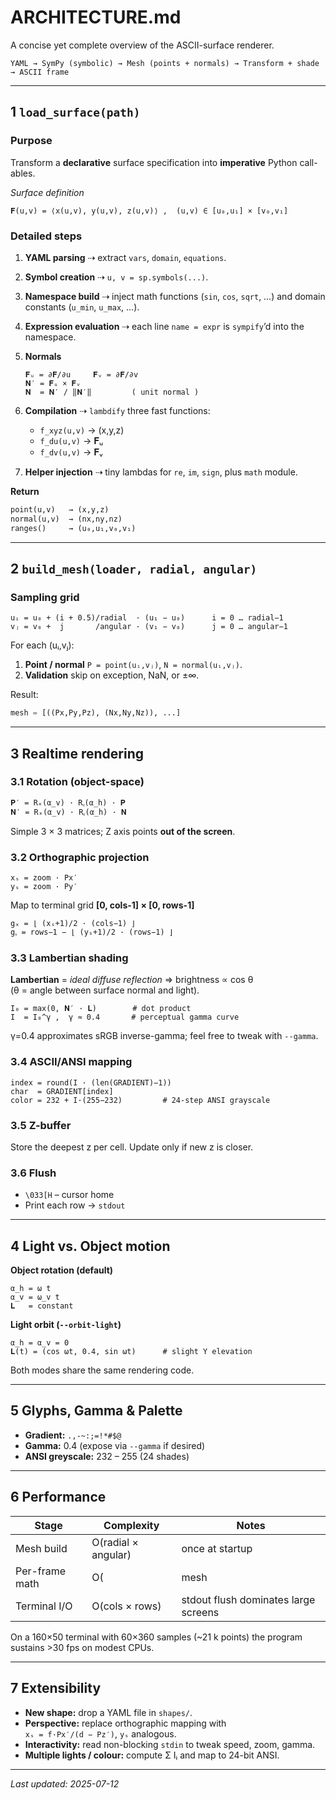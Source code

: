 # ARCHITECTURE.md

A concise yet complete overview of the ASCII-surface renderer.

```
YAML → SymPy (symbolic) → Mesh (points + normals) → Transform + shade → ASCII frame
```

---

## 1  `load_surface(path)`

### Purpose
Transform a **declarative** surface specification into **imperative** Python call-ables.

*Surface definition*

```
𝐅(u,v) = ⟨x(u,v), y(u,v), z(u,v)⟩ ,  (u,v) ∈ [u₀,u₁] × [v₀,v₁]
```

### Detailed steps

1. **YAML parsing**  ⇢  extract `vars`, `domain`, `equations`.
2. **Symbol creation**  ⇢  `u, v = sp.symbols(...)`.
3. **Namespace build**  ⇢  inject math functions (`sin`, `cos`, `sqrt`, …) and domain constants
   (`u_min`, `u_max`, …).
4. **Expression evaluation**  ⇢  each line `name = expr` is `sympify`’d into the namespace.
5. **Normals**

   ```
   𝐅ᵤ = ∂𝐅/∂u     𝐅ᵥ = ∂𝐅/∂v
   𝐍′ = 𝐅ᵤ × 𝐅ᵥ
   𝐍  = 𝐍′ / ‖𝐍′‖         ( unit normal )
   ```

6. **Compilation**  ⇢  `lambdify` three fast functions:
   - `f_xyz(u,v)` → (x,y,z)
   - `f_du(u,v)`  → 𝐅ᵤ
   - `f_dv(u,v)`  → 𝐅ᵥ
7. **Helper injection**  ⇢  tiny lambdas for `re`, `im`, `sign`, plus `math` module.

**Return**

```python
point(u,v)   → (x,y,z)
normal(u,v)  → (nx,ny,nz)
ranges()     → (u₀,u₁,v₀,v₁)
```

---

## 2  `build_mesh(loader, radial, angular)`

### Sampling grid

```
uᵢ = u₀ + (i + 0.5)/radial  · (u₁ − u₀)      i = 0 … radial−1
vⱼ = v₀ +  j       /angular · (v₁ − v₀)      j = 0 … angular−1
```

For each (uᵢ,vⱼ):

1. **Point / normal**  `P = point(uᵢ,vⱼ)`, `N = normal(uᵢ,vⱼ)`.
2. **Validation**      skip on exception, NaN, or ±∞.

Result:

```python
mesh = [((Px,Py,Pz), (Nx,Ny,Nz)), ...]
```

---

## 3  Realtime rendering

### 3.1 Rotation (object-space)

```
𝐏′ = Rₓ(α_v) · Rᵧ(α_h) · 𝐏
𝐍′ = Rₓ(α_v) · Rᵧ(α_h) · 𝐍
```

Simple 3 × 3 matrices; Z axis points **out of the screen**.

### 3.2 Orthographic projection

```
xₛ = zoom · Px′
yₛ = zoom · Py′
```

Map to terminal grid **[0, cols-1] × [0, rows-1]**

```
gₓ = ⌊ (xₛ+1)/2 · (cols−1) ⌋
gᵧ = rows−1 − ⌊ (yₛ+1)/2 · (rows−1) ⌋
```

### 3.3 Lambertian shading

**Lambertian** = *ideal diffuse reflection* ⇒ brightness ∝ cos θ  
(θ = angle between surface normal and light).

```
I₀ = max(0, 𝐍′ · 𝐋)        # dot product
I  = I₀^γ ,  γ ≈ 0.4       # perceptual gamma curve
```

γ=0.4 approximates sRGB inverse-gamma; feel free to tweak with `--gamma`.

### 3.4 ASCII/ANSI mapping

```
index = round(I · (len(GRADIENT)−1))
char  = GRADIENT[index]
color = 232 + I·(255−232)         # 24-step ANSI grayscale
```

### 3.5 Z-buffer

Store the deepest z per cell. Update only if new z is closer.

### 3.6 Flush

* `\033[H`  – cursor home  
* Print each row → `stdout`

---

## 4  Light vs. Object motion

**Object rotation (default)**

```
α_h = ω t
α_v = ω_v t
𝐋   = constant
```

**Light orbit (`--orbit-light`)**

```
α_h = α_v = 0
𝐋(t) = (cos ωt, 0.4, sin ωt)      # slight Y elevation
```

Both modes share the same rendering code.

---

## 5  Glyphs, Gamma & Palette

* **Gradient:** `.,-~:;=!*#$@`
* **Gamma:** 0.4 (expose via `--gamma` if desired)
* **ANSI greyscale:** 232 – 255 (24 shades)

---

## 6  Performance

| Stage          | Complexity               | Notes                         |
| -------------- | ------------------------ | ----------------------------- |
| Mesh build     | O(radial × angular)      | once at startup               |
| Per-frame math | O(|mesh|)                | ≈ rotations + dot products    |
| Terminal I/O   | O(cols × rows)           | stdout flush dominates large screens |

On a 160×50 terminal with 60×360 samples (~21 k points) the program sustains >30 fps on modest CPUs.

---

## 7  Extensibility

* **New shape:** drop a YAML file in `shapes/`.
* **Perspective:** replace orthographic mapping with  
  `xₛ = f·Px′/(d − Pz′)`, `yₛ` analogous.
* **Interactivity:** read non-blocking `stdin` to tweak speed, zoom, gamma.
* **Multiple lights / colour:** compute Σ Iᵢ and map to 24-bit ANSI.

---

*Last updated: 2025-07-12*
